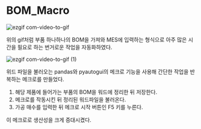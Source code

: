 # BOM_Macro


![ezgif com-video-to-gif](https://github.com/jun9898/BOM_Macro/assets/129564528/689728dd-38ca-4c4e-91b6-9cff6ffd1a76)


위의 gif처럼 부품 하나하나의 BOM을 가져와 MES에 입력하는 형식으로 아주 많은 시간을 필요로 하는 번거로운 작업을 자동화하였다.


![ezgif com-video-to-gif (1)](https://github.com/jun9898/BOM_Macro/assets/129564528/33718ef4-0672-46d1-9dfb-e8509083cf06)


위드 파일을 불러오는 pandas와 pyautogui의 메크로 기능을 사용해 간단한 작업을 반복하는 메크로를 만들었다.

1. 해당 제품에 들어가는 부품의 BOM을 워드에 정리한 뒤 저장한다.
2. 메크로를 작동시킨 뒤 정리된 워드파일을 불러온다.
3. 가공 매수를 입력한 뒤 메크로 시작 버튼인 F5 키를 누른다.

이 메크로로 생산성을 크게 증대시켰다.
